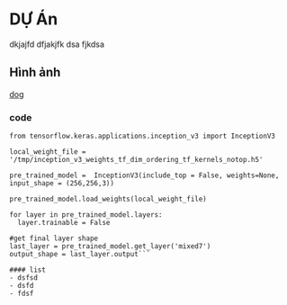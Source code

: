 # DỰ Án
dkjajfd dfjakjfk dsa fjkdsa

## Hình ảnh

[dog](https://www.google.com/url?sa=i&url=https%3A%2F%2Fwww.baamboozle.com%2Fstudy%2F148572&psig=AOvVaw3aMzqKDuGB5Kxg_uYQstDt&ust=1652416928740000&source=images&cd=vfe&ved=0CAwQjRxqFwoTCLCx8fKS2fcCFQAAAAAdAAAAABAD)

### code


```!wget --no-check-certificate \https://storage.googleapis.com/mledu-datasets/inception_v3_weights_tf_dim_ordering_tf_kernels_notop.h5 \-O /tmp/inception_v3_weights_tf_dim_ordering_tf_kernels_notop.h5
from tensorflow.keras.applications.inception_v3 import InceptionV3

local_weight_file = '/tmp/inception_v3_weights_tf_dim_ordering_tf_kernels_notop.h5'

pre_trained_model =  InceptionV3(include_top = False, weights=None, input_shape = (256,256,3))

pre_trained_model.load_weights(local_weight_file)

for layer in pre_trained_model.layers:
  layer.trainable = False 

#get final layer shape 
last_layer = pre_trained_model.get_layer('mixed7')
output_shape = last_layer.output```

#### list
- dsfsd
- dsfd
- fdsf
    
